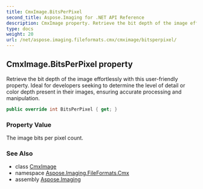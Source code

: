```yaml
---
title: CmxImage.BitsPerPixel
second_title: Aspose.Imaging for .NET API Reference
description: CmxImage property. Retrieve the bit depth of the image effortlessly with this userfriendly property. Ideal for developers seeking to determine the level of detail or color depth present in their images ensuring accurate processing and manipulation
type: docs
weight: 20
url: /net/aspose.imaging.fileformats.cmx/cmximage/bitsperpixel/
---
```

## CmxImage.BitsPerPixel property

Retrieve the bit depth of the image effortlessly with this user-friendly property. Ideal for developers seeking to determine the level of detail or color depth present in their images, ensuring accurate processing and manipulation.

```csharp
public override int BitsPerPixel { get; }
```

### Property Value

The image bits per pixel count.

### See Also

* class [CmxImage](../)
* namespace [Aspose.Imaging.FileFormats.Cmx](../../cmximage/)
* assembly [Aspose.Imaging](../../../)


